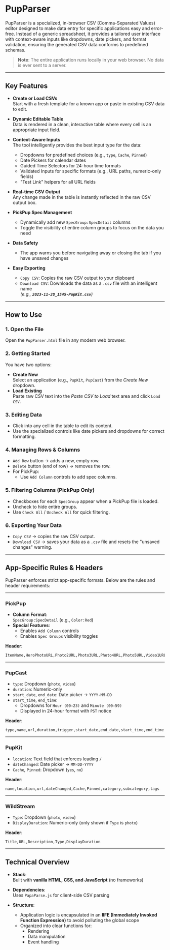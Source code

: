 # PupParser

PupParser is a specialized, in-browser CSV (Comma-Separated Values) editor designed to make data entry for specific applications easy and error-free. Instead of a generic spreadsheet, it provides a tailored user interface with context-aware inputs like dropdowns, date pickers, and format validation, ensuring the generated CSV data conforms to predefined schemas.

> **Note**: The entire application runs locally in your web browser. No data is ever sent to a server.

---

## Key Features

- **Create or Load CSVs**\
  Start with a fresh template for a known app or paste in existing CSV data to edit.

- **Dynamic Editable Table**\
  Data is rendered in a clean, interactive table where every cell is an appropriate input field.

- **Context-Aware Inputs**\
  The tool intelligently provides the best input type for the data:

  - Dropdowns for predefined choices (e.g., `type`, `Cache`, `Pinned`)
  - Date Pickers for calendar dates
  - Guided Time Selectors for 24-hour time formats
  - Validated Inputs for specific formats (e.g., URL paths, numeric-only fields)
  - "Test Link" helpers for all URL fields

- **Real-time CSV Output**\
  Any change made in the table is instantly reflected in the raw CSV output box.

- **PickPup Spec Management**

  - Dynamically add new `SpecGroup:SpecDetail` columns
  - Toggle the visibility of entire column groups to focus on the data you need

- **Data Safety**

  - The app warns you before navigating away or closing the tab if you have unsaved changes

- **Easy Exporting**

  - `Copy CSV`: Copies the raw CSV output to your clipboard
  - `Download CSV`: Downloads the data as a `.csv` file with an intelligent name\
    *(e.g., **`2023-11-28_1545-PupKit.csv`**)*

---

## How to Use

### 1. Open the File

Open the `PupParser.html` file in any modern web browser.

### 2. Getting Started

You have two options:

- **Create New**\
  Select an application (e.g., `PupKit`, `PupCast`) from the *Create New* dropdown.
- **Load Existing**\
  Paste raw CSV text into the *Paste CSV to Load* text area and click `Load CSV`.

### 3. Editing Data

- Click into any cell in the table to edit its content.
- Use the specialized controls like date pickers and dropdowns for correct formatting.

### 4. Managing Rows & Columns

- `Add Row` button → adds a new, empty row.
- `Delete` button (end of row) → removes the row.
- For PickPup:
  - Use `Add Column` controls to add spec columns.

### 5. Filtering Columns (PickPup Only)

- Checkboxes for each `SpecGroup` appear when a PickPup file is loaded.
- Uncheck to hide entire groups.
- Use `Check All` / `Uncheck All` for quick filtering.

### 6. Exporting Your Data

- `Copy CSV` → copies the raw CSV output.
- `Download CSV` → saves your data as a `.csv` file and resets the "unsaved changes" warning.

---

## App-Specific Rules & Headers

PupParser enforces strict app-specific formats. Below are the rules and header requirements:

---

### PickPup

- **Column Format**:\
  `SpecGroup:SpecDetail` (e.g., `Color:Red`)
- **Special Features**:
  - Enables `Add Column` controls
  - Enables `Spec Groups` visibility toggles

**Header**:

```csv
ItemName,HeroPhotoURL,Photo2URL,Photo3URL,Photo4URL,Photo5URL,Video1URL,Category1,Category2,Category3
```

---

### PupCast

- `type`: Dropdown (`photo`, `video`)
- `duration`: Numeric-only
- `start_date`, `end_date`: Date picker → `YYYY-MM-DD`
- `start_time`, `end_time`:
  - Dropdowns for `Hour (00–23)` and `Minute (00–59)`
  - Displayed in 24-hour format with `PST` notice

**Header**:

```csv
type,name,url,duration,trigger,start_date,end_date,start_time,end_time
```

---

### PupKit

- `location`: Text field that enforces leading `/`
- `dateChanged`: Date picker → `MM-DD-YYYY`
- `Cache`, `Pinned`: Dropdown (`yes`, `no`)

**Header**:

```csv
name,location,url,dateChanged,Cache,Pinned,category,subcategory,tags
```

---

### WildStream

- `Type`: Dropdown (`photo`, `video`)
- `DisplayDuration`: Numeric-only (only shown if `Type` is `photo`)

**Header**:

```csv
Title,URL,Description,Type,DisplayDuration
```

---

## Technical Overview

- **Stack**:\
  Built with **vanilla HTML, CSS, and JavaScript** (no frameworks)

- **Dependencies**:\
  Uses `PapaParse.js` for client-side CSV parsing

- **Structure**:

  - Application logic is encapsulated in an **IIFE (Immediately Invoked Function Expression)** to avoid polluting the global scope
  - Organized into clear functions for:
    - Rendering
    - Data manipulation
    - Event handling

